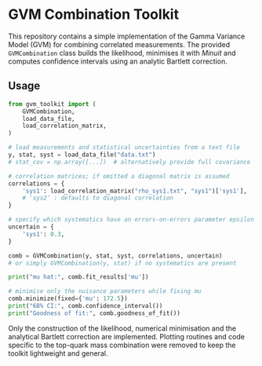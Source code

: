 # GVM Combination Toolkit

This repository contains a simple implementation of the Gamma Variance Model (GVM) for
combining correlated measurements.  The provided `GVMCombination` class builds
the likelihood, minimises it with *Minuit* and computes confidence intervals
using an analytic Bartlett correction.

## Usage

```python
from gvm_toolkit import (
    GVMCombination,
    load_data_file,
    load_correlation_matrix,
)

# load measurements and statistical uncertainties from a text file
y, stat, syst = load_data_file("data.txt")
# stat_cov = np.array([...])  # alternatively provide full covariance

# correlation matrices; if omitted a diagonal matrix is assumed
correlations = {
    'sys1': load_correlation_matrix("rho_sys1.txt", "sys1")['sys1'],
    # 'sys2' : defaults to diagonal correlation
}

# specify which systematics have an errors-on-errors parameter epsilon
uncertain = {
    'sys1': 0.3,
}

comb = GVMCombination(y, stat, syst, correlations, uncertain)
# or simply GVMCombination(y, stat) if no systematics are present

print("mu hat:", comb.fit_results['mu'])

# minimise only the nuisance parameters while fixing mu
comb.minimize(fixed={'mu': 172.5})
print("68% CI:", comb.confidence_interval())
print("Goodness of fit:", comb.goodness_of_fit())
```

Only the construction of the likelihood, numerical minimisation and the
analytical Bartlett correction are implemented.  Plotting routines and code
specific to the top-quark mass combination were removed to keep the toolkit
lightweight and general.
